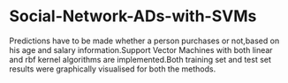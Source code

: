 # Social-Network-ADs-with-SVMs

Predictions have to be made whether a person purchases or not,based on his age and salary information.Support Vector Machines with both linear and rbf kernel algorithms are implemented.Both training set and test set results were graphically visualised for both the methods.
